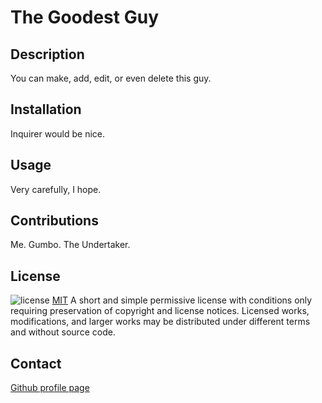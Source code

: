 
  # The Goodest Guy

  ## Description
  You can make, add, edit, or even delete this guy.

  ## Installation

  Inquirer would be nice.

  ## Usage

  Very carefully, I hope.

  ## Contributions

  Me. Gumbo. The Undertaker.

  ## License
  ![license](https://img.shields.io/badge/License-MIT-blue)
  [MIT]('https://choosealicense.com/licenses/mit/')
      A short and simple permissive license with conditions only requiring preservation of 
      copyright and license notices. Licensed works, modifications, and larger works may be 
      distributed under different terms and without source code.
  

  ## Contact

  [Github profile page](www.github.com/nicopetelo)
  